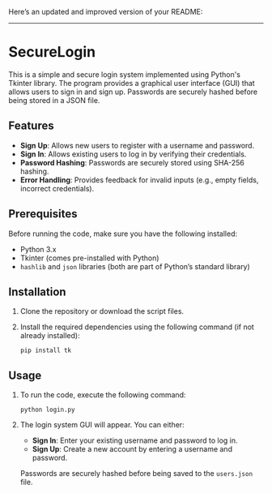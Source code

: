 Here’s an updated and improved version of your README:

---

# SecureLogin

This is a simple and secure login system implemented using Python's Tkinter library. The program provides a graphical user interface (GUI) that allows users to sign in and sign up. Passwords are securely hashed before being stored in a JSON file.
## Features

- **Sign Up**: Allows new users to register with a username and password.
- **Sign In**: Allows existing users to log in by verifying their credentials.
- **Password Hashing**: Passwords are securely stored using SHA-256 hashing.
- **Error Handling**: Provides feedback for invalid inputs (e.g., empty fields, incorrect credentials).

## Prerequisites

Before running the code, make sure you have the following installed:

- Python 3.x
- Tkinter (comes pre-installed with Python)
- `hashlib` and `json` libraries (both are part of Python’s standard library)

## Installation

1. Clone the repository or download the script files.

2. Install the required dependencies using the following command (if not already installed):
   ```shell
   pip install tk
   ```

## Usage

1. To run the code, execute the following command:
   ```shell
   python login.py
   ```

2. The login system GUI will appear. You can either:

   - **Sign In**: Enter your existing username and password to log in.
   - **Sign Up**: Create a new account by entering a username and password.

   Passwords are securely hashed before being saved to the `users.json` file.



